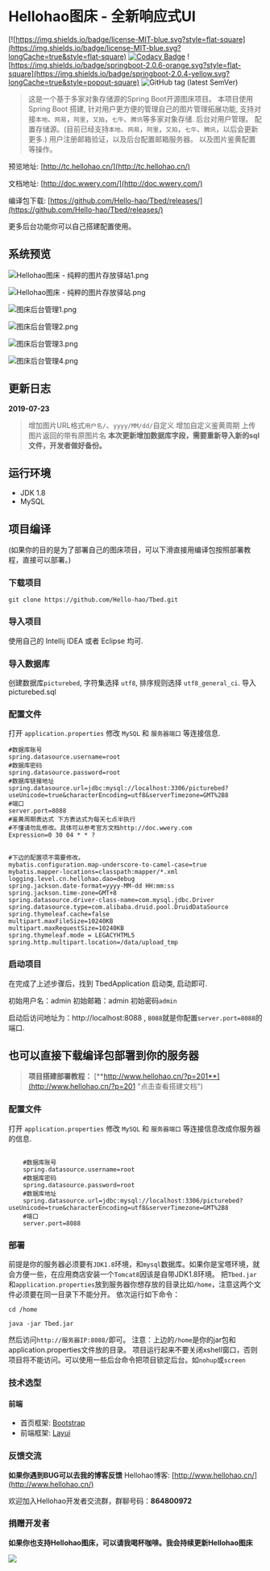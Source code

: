 # Hellohao图床 - 全新响应式UI


[![https://img.shields.io/badge/license-MIT-blue.svg?style=flat-square](https://img.shields.io/badge/license-MIT-blue.svg?longCache=true&style=flat-square)
[![Codacy Badge](https://api.codacy.com/project/badge/Grade/3b39480c887b42f1875c0210817b500f)](https://www.codacy.com/app/hello-hao/Tbed?utm_source=github.com&amp;utm_medium=referral&amp;utm_content=hello-hao/Tbed&amp;utm_campaign=Badge_Grade)
![https://img.shields.io/badge/springboot-2.0.6-orange.svg?style=flat-square](https://img.shields.io/badge/springboot-2.0.4-yellow.svg?longCache=true&style=popout-square)
![GitHub tag (latest SemVer)](https://img.shields.io/github/tag/hello-hao/Tbed.svg?style=flat-square)

> 这是一个基于多家对象存储源的Spring Boot开源图床项目。
> 本项目使用 Spring Boot 搭建, 针对用户更方便的管理自己的图片管理拓展功能, 支持对接`本地`、`网易`，`阿里`，`又拍`，`七牛`、`腾讯`等多家对象存储.
> 后台对用户管理。
> 配置存储源。(目前已经支持`本地`、`网易`，`阿里`，`又拍`，`七牛`、`腾讯`，以后会更新更多.)
> 用户注册邮箱验证，以及后台配置邮箱服务器。
> 以及图片鉴黄配置等操作。

预览地址: [http://tc.hellohao.cn/](http://tc.hellohao.cn/)

文档地址: [http://doc.wwery.com/](http://doc.wwery.com/)

编译包下载: [https://github.com/Hello-hao/Tbed/releases/](https://github.com/Hello-hao/Tbed/releases/)

更多后台功能你可以自己搭建配置使用。

## 系统预览

![Hellohao图床 - 纯粹的图片存放驿站1.png](https://i.loli.net/2019/07/14/5d2afe02837ec88282.png)

![Hellohao图床 - 纯粹的图片存放驿站.png](https://i.loli.net/2019/07/14/5d2afe108630341050.png)

![图床后台管理1.png](https://i.loli.net/2019/06/27/5d13abbbd94d288839.png)

![图床后台管理2.png](https://i.loli.net/2019/06/27/5d13abbbd9e6149026.png)

![图床后台管理3.png](https://i.loli.net/2019/06/27/5d13abbbbd76136816.png)

![图床后台管理4.png](https://i.loli.net/2019/06/27/5d13abbbbe12320316.png)

## 更新日志

**2019-07-23**
> 增加图片URL格式`用户名/`、`yyyy/MM/dd/`自定义
> 增加自定义鉴黄周期
> 上传图片返回的带有原图片名
**本次更新增加数据库字段，需要重新导入新的sql文件，开发者做好备份。**

## 运行环境
* JDK 1.8
* MySQL

## 项目编译
(如果你的目的是为了部署自己的图床项目，可以下滑直接用编译包按照部署教程，直接可以部署。)

### 下载项目

```git
git clone https://github.com/Hello-hao/Tbed.git
```

### 导入项目

使用自己的 Intellij IDEA 或者 Eclipse 均可.

### 导入数据库

创建数据库`picturebed`, 字符集选择 `utf8`, 排序规则选择 `utf8_general_ci`.
导入picturebed.sql

### 配置文件

打开 `application.properties` 修改 `MySQL` 和 `服务器端口` 等连接信息.

```properties
#数据库账号
spring.datasource.username=root
#数据库密码
spring.datasource.password=root
#数据库链接地址
spring.datasource.url=jdbc:mysql://localhost:3306/picturebed?useUnicode=true&characterEncoding=utf8&serverTimezone=GMT%2B8
#端口
server.port=8088
#鉴黄周期表达式 下方表达式为每天七点半执行
#不懂请勿乱修改。具体可以参考官方文档http://doc.wwery.com
Expression=0 30 04 * * ?


#下边的配置项不需要修改。
mybatis.configuration.map-underscore-to-camel-case=true
mybatis.mapper-locations=classpath:mapper/*.xml
logging.level.cn.hellohao.dao=debug
spring.jackson.date-format=yyyy-MM-dd HH:mm:ss
spring.jackson.time-zone=GMT+8
spring.datasource.driver-class-name=com.mysql.jdbc.Driver
spring.datasource.type=com.alibaba.druid.pool.DruidDataSource
spring.thymeleaf.cache=false
multipart.maxFileSize=10240KB
multipart.maxRequestSize=10240KB
spring.thymeleaf.mode = LEGACYHTML5
spring.http.multipart.location=/data/upload_tmp

```

### 启动项目
在完成了上述步骤后，找到 TbedApplication 启动类, 启动即可.

初始用户名：admin
初始邮箱：admin
初始密码`admin`

启动后访问地址为：http://localhost:8088 , `8088`就是你配置`server.port=8088`的端口.



## 也可以直接下载编译包部署到你的服务器


> **项目搭建部署教程：**  [**http://www.hellohao.cn/?p=201**](http://www.hellohao.cn/?p=201 "点击查看搭建文档")


### 配置文件

打开 `application.properties` 修改 `MySQL` 和 `服务器端口` 等连接信息改成你服务器的信息.



```shell

	#数据库账号
	spring.datasource.username=root
	#数据库密码
	spring.datasource.password=root
	#数据库地址
	spring.datasource.url=jdbc:mysql://localhost:3306/picturebed?useUnicode=true&characterEncoding=utf8&serverTimezone=GMT%2B8
	#端口
	server.port=8088

```
### 部署
前提是你的服务器必须要有`JDK1.8`环境，和`mysql`数据库。如果你是宝塔环境，就会方便一些，在应用商店安装一个`Tomcat8`因该是自带JDK1.8环境。
把`Tbed.jar`和`application.properties`放到服务器你想存放的目录比如`/home`，注意这两个文件必须要在同一目录下不能分开。
依次运行如下命令：
```shell
cd /home

java -jar Tbed.jar
```

然后访问`http://服务器IP:8088/`即可。
注意：上边的`/home`是你的jar包和application.properties文件放的目录。
项目运行起来不要关闭xshell窗口，否则项目将不能访问。可以使用一些后台命令把项目锁定后台。如`nohup`或`screen`


### 技术选型


#### 前端
* 首页框架: [Bootstrap](https://www.bootcss.com/)
* 前端框架: [Layui](https://www.layui.com/)



### 反馈交流
 **如果你遇到BUG可以去我的博客反馈**
Hellohao博客: [http://www.hellohao.cn/](http://www.hellohao.cn/)

欢迎加入Hellohao开发者交流群，群聊号码：**864800972**

### 捐赠开发者
**如果你也支持Hellohao图床，可以请我喝杯咖啡。我会持续更新Hellohao图床**

![](http://cdn.wwery.com/Hellohao/df2710722111702.jpg)
